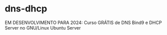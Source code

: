 # dns-dhcp
EM DESENVOLVIMENTO PARA 2024: Curso GRÁTIS de DNS Bind9 e DHCP Server no GNU/Linux Ubuntu Server 
